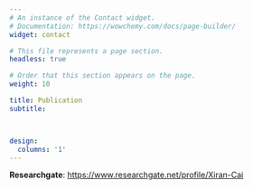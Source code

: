 ```yaml
---
# An instance of the Contact widget.
# Documentation: https://wowchemy.com/docs/page-builder/
widget: contact

# This file represents a page section.
headless: true

# Order that this section appears on the page.
weight: 10

title: Publication
subtitle:



design:
  columns: '1'
---
```


**Researchgate**: https://www.researchgate.net/profile/Xiran-Cai 
